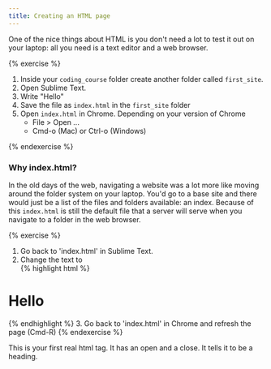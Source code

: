 ```yaml
---
title: Creating an HTML page
---
```


One of the nice things about HTML is you don't need a lot to test it out on your laptop: all you need is a text editor and a web browser.

{% exercise %}  
1. Inside your `coding_course` folder create another folder called `first_site`.  
2. Open Sublime Text.  
3. Write "Hello"  
4. Save the file as `index.html` in the `first_site` folder  
5. Open `index.html` in Chrome. Depending on your version of Chrome  
    * File > Open ...  
    * Cmd-o (Mac) or Ctrl-o (Windows)  

{% endexercise %}

### Why index.html?

In the old days of the web, navigating a website was a lot more like moving around the folder system on your laptop. You'd go to a base site and there would just be a list of the files and folders available: an index. Because of this `index.html` is still the default file that a server will serve when you navigate to a folder in the web browser. 

{% exercise %}  
1. Go back to 'index.html' in Sublime Text.  
2. Change the text to  
{% highlight html %}
<h1>Hello</h1>
{% endhighlight %}  
3. Go back to 'index.html' in Chrome and refresh the page (Cmd-R)
{% endexercise %}

This is your first real html tag. It has an open and a close. It tells it to be a heading.
